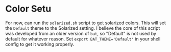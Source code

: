 # Color Setu
For now, can run the `solarized.sh` script to get solarized colors. This will set the `Default` theme to the Solarized setting. I believe the core of this script was developed from an older version of `bat`, so "Default" is not used by default for whatever reason. Set `export BAT_THEME='Default'` in your shell config to get it working properly.
